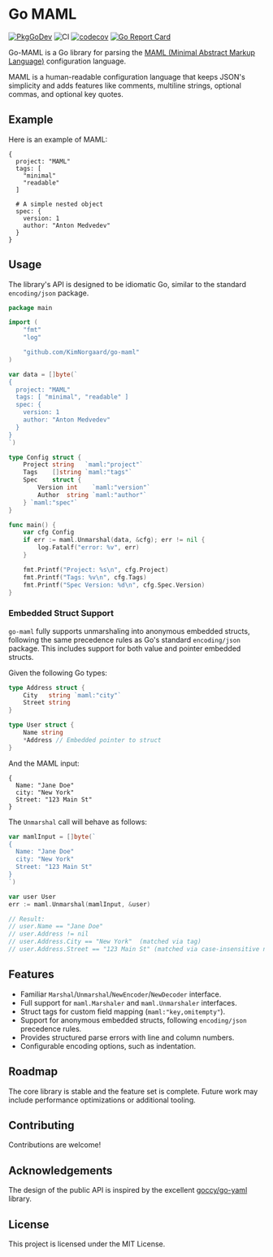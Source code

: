 # Go MAML

[![PkgGoDev](https://pkg.go.dev/badge/github.com/KimNorgaard/go-maml)](https://pkg.go.dev/github.com/KimNorgaard/go-maml)
![CI](https://github.com/KimNorgaard/go-maml/workflows/CI/badge.svg)
[![codecov](https://codecov.io/gh/KimNorgaard/go-maml/branch/main/graph/badge.svg)](https://codecov.io/gh/KimNorgaard/go-maml)
[![Go Report Card](https://goreportcard.com/badge/github.com/KimNorgaard/go-maml)](https://goreportcard.com/report/github.com/KimNorgaard/go-maml)

Go-MAML is a Go library for parsing the [MAML (Minimal Abstract Markup
Language)](https://maml.dev) configuration language.

MAML is a human-readable configuration language that keeps JSON's simplicity and
adds features like comments, multiline strings, optional commas, and optional
key quotes.

## Example

Here is an example of MAML:

```maml
{
  project: "MAML"
  tags: [
    "minimal"
    "readable"
  ]

  # A simple nested object
  spec: {
    version: 1
    author: "Anton Medvedev"
  }
}
```

## Usage

The library's API is designed to be idiomatic Go, similar to the standard
`encoding/json` package.

```go
package main

import (
	"fmt"
	"log"

	"github.com/KimNorgaard/go-maml"
)

var data = []byte(`
{
  project: "MAML"
  tags: [ "minimal", "readable" ]
  spec: {
    version: 1
    author: "Anton Medvedev"
  }
}
`)

type Config struct {
	Project string   `maml:"project"`
	Tags    []string `maml:"tags"`
	Spec    struct {
		Version int    `maml:"version"`
		Author  string `maml:"author"`
	} `maml:"spec"`
}

func main() {
	var cfg Config
	if err := maml.Unmarshal(data, &cfg); err != nil {
		log.Fatalf("error: %v", err)
	}

	fmt.Printf("Project: %s\n", cfg.Project)
	fmt.Printf("Tags: %v\n", cfg.Tags)
	fmt.Printf("Spec Version: %d\n", cfg.Spec.Version)
}
```
### Embedded Struct Support

`go-maml` fully supports unmarshaling into anonymous embedded structs, following
the same precedence rules as Go's standard `encoding/json` package. This
includes support for both value and pointer embedded structs.

Given the following Go types:

```go
type Address struct {
    City   string `maml:"city"`
    Street string
}

type User struct {
    Name string
    *Address // Embedded pointer to struct
}
```

And the MAML input:

```maml
{
  Name: "Jane Doe"
  city: "New York"
  Street: "123 Main St"
}
```

The `Unmarshal` call will behave as follows:

```go
var mamlInput = []byte(`
{
  Name: "Jane Doe"
  city: "New York"
  Street: "123 Main St"
}
`)

var user User
err := maml.Unmarshal(mamlInput, &user)

// Result:
// user.Name == "Jane Doe"
// user.Address != nil
// user.Address.City == "New York"  (matched via tag)
// user.Address.Street == "123 Main St" (matched via case-insensitive name)
```

## Features

*   Familiar `Marshal`/`Unmarshal`/`NewEncoder`/`NewDecoder` interface.
*   Full support for `maml.Marshaler` and `maml.Unmarshaler` interfaces.
*   Struct tags for custom field mapping (`maml:"key,omitempty"`).
*   Support for anonymous embedded structs, following `encoding/json` precedence rules.
*   Provides structured parse errors with line and column numbers.
*   Configurable encoding options, such as indentation.

## Roadmap

The core library is stable and the feature set is complete. Future work may
include performance optimizations or additional tooling.

## Contributing

Contributions are welcome!

## Acknowledgements

The design of the public API is inspired by the excellent
[goccy/go-yaml](https://github.com/goccy/go-yaml) library.

## License

This project is licensed under the MIT License.
